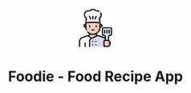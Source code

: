 <p align="center">
<img src="previews/chef.png" width="15%"/>
<h1 align="center">Foodie - Food Recipe App</h1>
</p>
